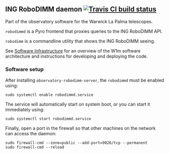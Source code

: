 ## ING RoboDIMM daemon [![Travis CI build status](https://travis-ci.org/warwick-one-metre/robodimmd.svg?branch=master)](https://travis-ci.org/warwick-one-metre/robodimmd)

Part of the observatory software for the Warwick La Palma telescopes.

`robodimmd` is a Pyro frontend that proxies queries to the ING RoboDIMM API.

`robodimm` is a commandline utility that shows the ING RoboDIMM seeing.

See [Software Infrastructure](https://github.com/warwick-one-metre/docs/wiki/Software-Infrastructure) for an overview of the W1m software architecture and instructions for developing and deploying the code.

### Software setup
After installing `observatory-robodimm-server`, the `robodimmd` must be enabled using:
```
sudo systemctl enable robodimmd.service
```

The service will automatically start on system boot, or you can start it immediately using:
```
sudo systemctl start robodimmd.service
```

Finally, open a port in the firewall so that other machines on the network can access the daemon:
```
sudo firewall-cmd --zone=public --add-port=9026/tcp --permanent
sudo firewall-cmd --reload
```
